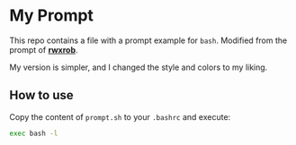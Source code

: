 # My Prompt

This repo contains a file with a prompt example for `bash`. Modified from the prompt of **[rwxrob](https://github.com/rwxrob)**.

My version is simpler, and I changed the style and colors to my liking.

## How to use

Copy the content of `prompt.sh` to your `.bashrc` and execute:

```bash
exec bash -l
```
